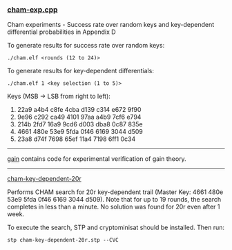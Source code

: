 ### [cham-exp.cpp](./cham-exp.cpp)
Cham experiments - Success rate over random keys and key-dependent differential probabilities in Appendix D

To generate results for success rate over random keys:
```
./cham.elf <rounds (12 to 24)>
```

To generate results  for key-dependent differentials:
```
./cham.elf 1 <key selection (1 to 5)>
```
Keys (MSB -> LSB from right to left):
1. 22a9 a4b4 c8fe 4cba d139 c314 e672 9f90
2. 9e96 c292 ca49 4101 97aa a4b9 7cf6 e794
3. 214b 2fd7 16a9 9cd6 d003 dba8 0c87 835e
4. 4661 480e 53e9 5fda 0f46 6169 3044 d509
5. 23a8 d74f 7698 65ef 11a4 7198 6ff1 0c34

---

[gain](./gain) contains code for experimental verification of gain theory.

---

[cham-key-dependent-20r](./cham-key-dependent-20r.stp)

Performs CHAM search for 20r key-dependent trail (Master Key: 4661 480e 53e9 5fda 0f46 6169 3044 d509). Note that for up to 19 rounds, the search completes in less than a minute. No solution was found for 20r even after 1 week.

To execute the search, STP and cryptominisat should be installed. Then run:
```
stp cham-key-dependent-20r.stp --CVC
```
